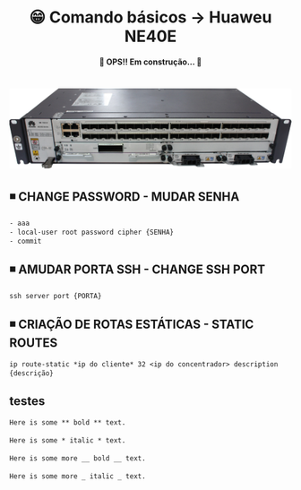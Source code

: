 <h1 align="center">😁 Comando básicos -> Huaweu NE40E</h1>

<h4 align="center">
  🚧 OPS!! Em construção... 🚧
</h4>

<h1 align="center">
  <img alt="ne40e" title="ne40e" src="../img/ne40e.png" />
</h1>

## ◾ CHANGE PASSWORD - MUDAR SENHA
    - aaa
    - local-user root password cipher {SENHA}
    - commit

## ◾ AMUDAR PORTA SSH - CHANGE SSH PORT
    ssh server port {PORTA}

## ◾ CRIAÇÃO DE ROTAS ESTÁTICAS - STATIC ROUTES
    ip route-static *ip do cliente* 32 <ip do concentrador> description {descrição}

## testes
    Here is some ** bold ** text.

    Here is some * italic * text.

    Here is some more __ bold __ text.

    Here is some more _ italic _ text.